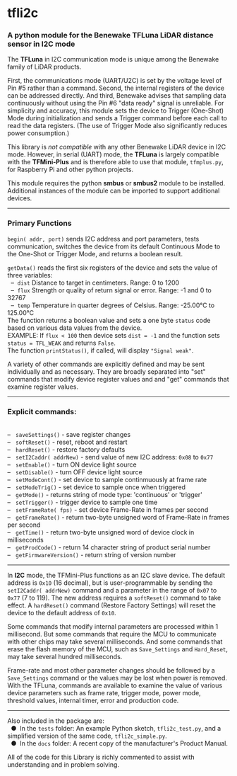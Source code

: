 # tfli2c
### A python module for the Benewake TFLuna LiDAR distance sensor in I2C mode

The **TFLuna** in I2C communication mode is unique among the Benewake family of LiDAR products.

First, the communications mode (UART/U2C) is set by the voltage level of Pin #5 rather than a command. Second, the internal registers of the device can be addressed directly. And third, Benewake advises that sampling data continuously without using the Pin #6 "data ready" signal is unreliable.  For simplicity and accuracy, this module sets the device to Trigger (One-Shot) Mode during initialization and sends a Trigger command before each call to read the data registers.  (The use of Trigger Mode also significantly reduces power consumption.)

This library is *not compatible* with any other Benewake LiDAR device in I2C mode. However, in serial (UART) mode, the **TFLuna** is largely compatible with the **TFMini-Plus** and is therefore able to use that module, `tfmplus.py`, for Raspberry Pi and other python projects.

This module requires the python **smbus** or **smbus2** module to be installed.  Additional instances of the module can be imported to support additional devices.
<hr />

### Primary Functions

`begin( addr, port)` sends I2C address and port parameters, tests communication, switches the device from its default Continuous Mode to the One-Shot or Trigger Mode, and returns a boolean result.
 
`getData()` reads the first six registers of the device and sets the value of three variables:
<br />&nbsp;&nbsp;&#8211;&nbsp; `dist` Distance to target in centimeters. Range: 0 to 1200
<br />&nbsp;&nbsp;&#8211;&nbsp; `flux` Strength or quality of return signal or error. Range: -1 and 0 to 32767
<br />&nbsp;&nbsp;&#8211;&nbsp; `temp` Temperature in quarter degrees of Celsius. Range: -25.00°C to 125.00°C<br />
  The function returns a boolean value and sets a one byte `status` code based on various data values from the device.<br />
  EXAMPLE: If ```flux < 100``` then device sets  ```dist = -1``` and the function sets ```status = TFL_WEAK``` and returns ```False```.<br />
  The function ```printStatus()```, if called, will display ```"Signal weak"```.

A variety of other commands are explicitly defined and  may be sent individually and as necessary.  They are broadly separated into "set" commands that modify device register values and and "get" commands that examine register values.
<hr />

### Explicit commands:
<br />&#8211;&nbsp;&nbsp; `saveSettings()` - save register changes
<br />&#8211;&nbsp;&nbsp; `softReset()` - reset, reboot and restart
<br />&#8211;&nbsp;&nbsp; `hardReset()` - restore factory defaults
<br />&#8211;&nbsp;&nbsp; `setI2Caddr( addrNew)` - send value of new I2C address: `0x08` to `0x77`
<br />&#8211;&nbsp;&nbsp; `setEnable()` - turn ON device light source
<br />&#8211;&nbsp;&nbsp; `setDisable()` - turn OFF device light source
<br />&#8211;&nbsp;&nbsp; `setModeCont()` - set device to sample continmuously at frame rate
<br />&#8211;&nbsp;&nbsp; `setModeTrig()` - set device to sample once when triggered
<br />&#8211;&nbsp;&nbsp; `getMode()` - returns string of mode type: 'continuous' or 'trigger'
<br />&#8211;&nbsp;&nbsp; `setTrigger()` - trigger device to sample one time
<br />&#8211;&nbsp;&nbsp; `setFrameRate( fps)` - set device Frame-Rate in frames per second
<br />&#8211;&nbsp;&nbsp; `getFrameRate()` - return two-byte unsigned word of Frame-Rate in frames per second
<br />&#8211;&nbsp;&nbsp; `getTime()` - return two-byte unsigned word of device clock in milliseconds
<br />&#8211;&nbsp;&nbsp; `getProdCode()` - return 14 character string of product serial number
<br />&#8211;&nbsp;&nbsp; `getFirmwareVersion()`  - return string of version number

<hr>

In **I2C** mode, the TFMini-Plus functions as an I2C slave device.  The default address is `0x10` (16 decimal), but is user-programmable by sending the `setI2Caddr( addrNew)` command and a parameter in the range of `0x07` to `0x77` (7 to 119).  The new address requires a `softReset()` command to take effect.  A `hardReset()` command (Restore Factory Settings) will reset the device to the default address of `0x10`.

Some commands that modify internal parameters are processed within 1 millisecond.  But some commands that require the MCU to communicate with other chips may take several milliseconds.  And some commands that erase the flash memory of the MCU, such as `Save_Settings` and `Hard_Reset`, may take several hundred milliseconds.

Frame-rate and most other parameter changes should be followed by a `Save_Settings` command or the values may be lost when power is removed.  With the TFLuna, commands are available to examine the value of various device parameters such as frame rate, trigger mode, power mode, threshold values, internal timer, error and production code.

<hr>

Also included in the package are:
<br />&nbsp;&nbsp;&#9679;&nbsp; In the `tests` folder: An example Python sketch, `tfli2c_test.py`, and a simplified version of the same code, `tfli2c_simple.py`.
<br />&nbsp;&nbsp;&#9679;&nbsp; In the `docs` folder: A recent copy of the manufacturer's Product Manual.

All of the code for this Library is richly commented to assist with understanding and in problem solving.


